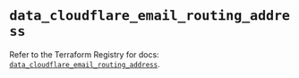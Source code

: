 # `data_cloudflare_email_routing_address`

Refer to the Terraform Registry for docs: [`data_cloudflare_email_routing_address`](https://registry.terraform.io/providers/cloudflare/cloudflare/5.7.1/docs/data-sources/email_routing_address).
